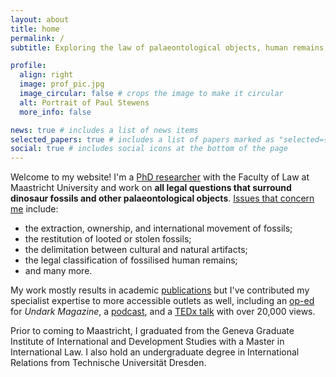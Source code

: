 ```yaml
---
layout: about
title: home
permalink: /
subtitle: Exploring the law of palaeontological objects, human remains, museums, and cultural artifacts

profile:
  align: right
  image: prof_pic.jpg
  image_circular: false # crops the image to make it circular
  alt: Portrait of Paul Stewens
  more_info: false

news: true # includes a list of news items
selected_papers: true # includes a list of papers marked as "selected={true}"
social: true # includes social icons at the bottom of the page
---
```


Welcome to my website! I'm a [PhD researcher](https://www.maastrichtuniversity.nl/pp-stewens) with the Faculty of Law at Maastricht University and work on **all legal questions that surround dinosaur fossils and other palaeontological objects**. [Issues that concern me](/projects-and-interests/) include:

- the extraction, ownership, and international movement of fossils;
- the restitution of looted or stolen fossils;
- the delimitation between cultural and natural artifacts;
- the legal classification of fossilised human remains;
- and many more.

My work mostly results in academic [publications](/publications/) but I've contributed my specialist expertise to more accessible outlets as well, including an [op-ed](https://undark.org/2024/04/25/opinion-academic-publishers-ukrainian-fossils-theft/) for _Undark Magazine_, a [podcast](https://open.spotify.com/episode/16Qnd9HLb5P6zoeBqEov5l?si=52941a7a395843f6), and a [TEDx talk](/tedx-talk/) with over 20,000 views.

Prior to coming to Maastricht, I graduated from the Geneva Graduate Institute of International and Development Studies with a Master in International Law. I also hold an undergraduate degree in International Relations from Technische Universität Dresden.
